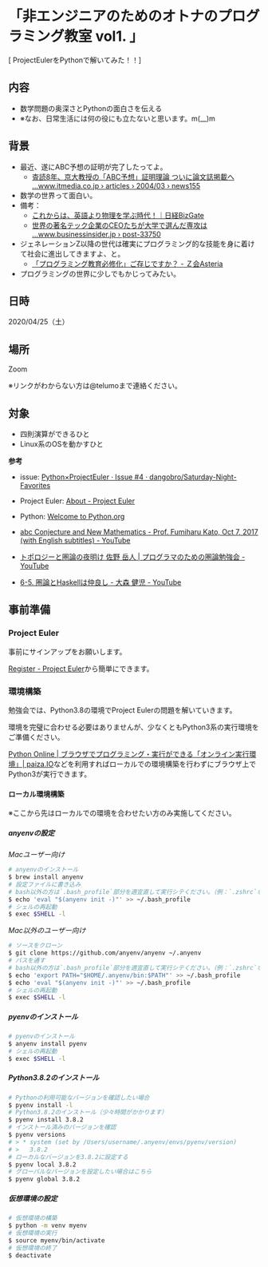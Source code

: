 # 「非エンジニアのためのオトナのプログラミング教室 vol1. 」
[ ProjectEulerをPythonで解いてみた！！]

## 内容
- 数学問題の奥深さとPythonの面白さを伝える
- ※なお、日常生活には何の役にも立たないと思います。m(__)m

## 背景
- 最近、遂にABC予想の証明が完了したってよ。
  - [査読8年、京大教授の「ABC予想」証明理論 ついに論文誌掲載へ \.\.\.www\.itmedia\.co\.jp › articles › 2004/03 › news155](https://www.itmedia.co.jp/news/articles/2004/03/news155.html)
- 数学の世界って面白い。
- 備考：
  - [これからは、英語より物理を学ぶ時代！｜日経BizGate](https://bizgate.nikkei.co.jp/article/DGXMZO2843303022032018000000?page=8)
  - [世界の著名テック企業のCEOたちが大学で選んだ専攻は \.\.\.www\.businessinsider\.jp › post\-33750](https://www.businessinsider.jp/post-33750)
- ジェネレーションZ以降の世代は確実にプログラミング的な技能を身に着けて社会に進出してきますよ、と。
  - [「プログラミング教育必修化」ご存じですか？ \- Ｚ会Asteria](https://www.zkai.co.jp/z-asteria/ms/programming/p1/)
- プログラミングの世界に少しでもかじってみたい。

## 日時
2020/04/25（土）

## 場所
Zoom

※リンクがわからない方は@telumoまで連絡ください。

## 対象
- 四則演算ができるひと
- Linux系のOSを動かすひと

**参考**

- issue: [Python×ProjectEuler · Issue \#4 · dangobro/Saturday\-Night\-Favorites](https://github.com/dangobro/Saturday-Night-Favorites/issues/4)

- Project Euler: [About \- Project Euler](https://projecteuler.net/)

- Python: [Welcome to Python\.org](https://www.python.org/)

- [abc Conjecture and New Mathematics \- Prof\. Fumiharu Kato, Oct 7, 2017 \(with English subtitles\) \- YouTube](https://www.youtube.com/watch?v=fNS7N04DLAQ)
- [トポロジーと圏論の夜明け 佐野 岳人 \| プログラマのための圏論勉強会 \- YouTube](https://www.youtube.com/watch?v=h_YJDTdHhU4)
- [6\-5\. 圏論とHaskellは仲良し \- 大森 健児 \- YouTube](https://www.youtube.com/watch?v=hbaNIIDPf24)

## 事前準備

### Project Euler

事前にサインアップをお願いします。

[Register \- Project Euler](https://projecteuler.net/register)から簡単にできます。

### 環境構築

勉強会では、Python3.8の環境でProject Eulerの問題を解いていきます。

環境を完璧に合わせる必要はありませんが、少なくともPython3系の実行環境をご準備ください。

[Python Online \| ブラウザでプログラミング・実行ができる「オンライン実行環境」\| paiza\.IO](https://paiza.io/ja/projects/new?language=python3)などを利用すればローカルでの環境構築を行わずにブラウザ上でPython3が実行できます。


#### ローカル環境構築

※ここから先はローカルでの環境を合わせたい方のみ実施してください。

##### anyenvの設定

*Macユーザー向け*
```sh
# anyenvのインストール
$ brew install anyenv
# 設定ファイルに書き込み
# bash以外の方は`.bash_profile`部分を適宜直して実行シテください。（例：`.zshrc`など）
$ echo 'eval "$(anyenv init -)"' >> ~/.bash_profile
# シェルの再起動
$ exec $SHELL -l
```

*Mac以外のユーザー向け*
```sh
# ソースをクローン
$ git clone https://github.com/anyenv/anyenv ~/.anyenv
# パスを通す
# bash以外の方は`.bash_profile`部分を適宜直して実行シテください。（例：`.zshrc`など）
$ echo 'export PATH="$HOME/.anyenv/bin:$PATH"' >> ~/.bash_profile
$ echo 'eval "$(anyenv init -)"' >> ~/.bash_profile
# シェルの再起動
$ exec $SHELL -l
```

##### pyenvのインストール

```sh
# pyenvのインストール
$ anyenv install pyenv
# シェルの再起動
$ exec $SHELL -l
```

##### Python3.8.2のインストール

```sh
# Pythonの利用可能なバージョンを確認したい場合
$ pyenv install -l
# Python3.8.2のインストール（少々時間がかかります）
$ pyenv install 3.8.2
# インストール済みのバージョンを確認
$ pyenv versions
# > * system (set by /Users/username/.anyenv/envs/pyenv/version)
# >   3.8.2
# ローカルなバージョンを3.8.2に設定する
$ pyenv local 3.8.2
# グローバルなバージョンを設定したい場合はこちら
$ pyenv global 3.8.2
```

##### 仮想環境の設定

```sh
# 仮想環境の構築
$ python -m venv myenv
# 仮想環境の実行
$ source myenv/bin/activate
# 仮想環境の終了
$ deactivate
```
